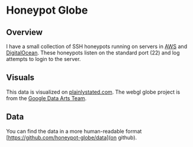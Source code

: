 # Honeypot Globe

## Overview
I have a small collection of SSH honeypots running on servers in [AWS](http://aws.amazon.com/) and [DigitalOcean](https://www.digitalocean.com/). These honeypots listen on the standard port (22) and log attempts to login to the server.

## Visuals
This data is visualized on [plainlystated.com](http://www.plainlystated.com/honeypot-globe/). The webgl globe project is from the [Google Data Arts Team](http://www.chromeexperiments.com/globe).

## Data
You can find the data in a more human-readable format [https://github.com/honeypot-globe/data](on github).
